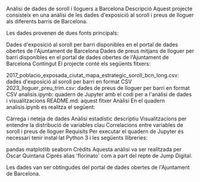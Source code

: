 Anàlisi de dades de soroll i lloguers a Barcelona
Descripció
Aquest projecte consisteix en una anàlisi de les dades d'exposició al soroll i preus de lloguer als diferents barris de Barcelona.

Les dades provenen de dues fonts principals:

Dades d'exposició al soroll per barri disponibles en el portal de dades obertes de l'Ajuntament de Barcelona
Dades de preus mitjans de lloguer per barri disponibles en el portal de dades obertes de l'Ajuntament de Barcelona
Contingut
El projecte conté els següents fitxers:

2017_poblacio_exposada_ciutat_mapa_estrategic_soroll_bcn_long.csv: dades d'exposició al soroll per barri en format CSV
2023_lloguer_preu_trim.csv: dades de preus de lloguer per barri en format CSV
analisis.ipynb: quadern de Jupyter amb el codi per a l'anàlisi de dades i visualitzacions
README.md: aquest fitxer
Anàlisi
En el quadern analisis.ipynb es realitza el següent:

Càrrega i neteja de dades
Anàlisi estadístic descriptiu
Visualitzacions per entendre la distribució de variables clau
Correlacions entre variables de soroll i preus de lloguer
Requisits
Per executar el quadern de Jupyter és necessari tenir instal·lat Python 3 i les següents llibreries:

pandas
matplotlib
seaborn
Crèdits
Aquesta anàlisi va ser realitzada per Òscar Quintana Ciprés alias 'florinato' com a part del repte de Jump Digital.

Les dades van ser obtingudes del portal de dades obertes de l'Ajuntament de Barcelona.
